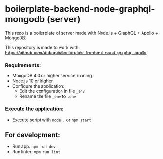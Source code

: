 # boilerplate-backend-node-graphql-mongodb (server)

This repo is a boilerplate of server made with Node.js + GraphQL + Apollo + MongoDB.

This repository is made to work with: https://github.com/didaquis/boilerplate-frontend-react-graphql-apollo

### Requirements:
* MongoDB 4.0 or higher service running
* Node.js 10 or higher
* Configure the application:
  * Edit the configuration in file `_env`
  * Rename the file `_env` to `.env`

### Execute the application:
* Execute script with `node .` or `npm start`

## For development:
* Run app: `npm run dev`
* Run linter: `npm run lint`
